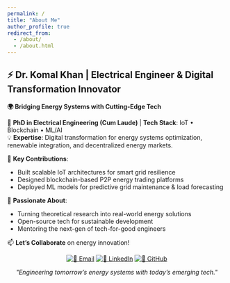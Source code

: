 ```yaml
---
permalink: /
title: "About Me"
author_profile: true
redirect_from: 
  - /about/
  - /about.html
---
```


## ⚡ Dr. Komal Khan | Electrical Engineer & Digital Transformation Innovator  
**🌍 Bridging Energy Systems with Cutting-Edge Tech**  

📌 **PhD in Electrical Engineering (Cum Laude)** | **Tech Stack**: IoT • Blockchain • ML/AI  
💡 **Expertise**: Digital transformation for energy systems optimization, renewable integration, and decentralized energy markets.  

🔧 **Key Contributions**:  
- Built scalable IoT architectures for smart grid resilience  
- Designed blockchain-based P2P energy trading platforms  
- Deployed ML models for predictive grid maintenance & load forecasting  

🚀 **Passionate About**:  
- Turning theoretical research into real-world energy solutions  
- Open-source tech for sustainable development  
- Mentoring the next-gen of tech-for-good engineers  

📫 **Let’s Collaborate** on energy innovation!
<div align="center">

[![📧 Email](https://img.shields.io/badge/-Email-D14836?logo=gmail)](mailto:your.email@example.com)  [![💼 LinkedIn](https://img.shields.io/badge/-LinkedIn-0077B5?logo=linkedin)](https://linkedin.com/in/yourprofile)  [![🐙 GitHub](https://img.shields.io/badge/-Projects-181717?logo=github)](https://github.com/Komal-Khan-PhD)  

*"Engineering tomorrow’s energy systems with today’s emerging tech."*  
